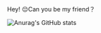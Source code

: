Hey!
  😔Can you be my friend？



![Anurag's GitHub stats](https://github-readme-stats.vercel.app/api?username=kikulo&show_icons=true&theme=radical)
